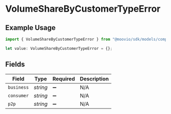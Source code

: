# VolumeShareByCustomerTypeError

## Example Usage

```typescript
import { VolumeShareByCustomerTypeError } from "@moovio/sdk/models/components";

let value: VolumeShareByCustomerTypeError = {};
```

## Fields

| Field              | Type               | Required           | Description        |
| ------------------ | ------------------ | ------------------ | ------------------ |
| `business`         | *string*           | :heavy_minus_sign: | N/A                |
| `consumer`         | *string*           | :heavy_minus_sign: | N/A                |
| `p2p`              | *string*           | :heavy_minus_sign: | N/A                |